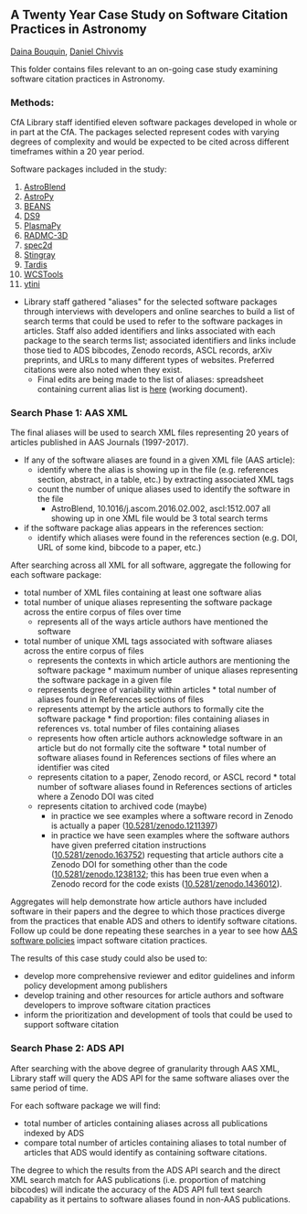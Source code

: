 ## A Twenty Year Case Study on Software Citation Practices in Astronomy 
[Daina Bouquin](https://github.com/dbouquin), [Daniel Chivvis](https://github.com/danielchivvis)

This folder contains files relevant to an on-going case study examining software citation practices in Astronomy. 

### Methods:

CfA Library staff identified eleven software packages developed in whole or in part at the CfA. The packages selected represent codes with varying degrees of complexity and would be expected to be cited across different timeframes within a 20 year period.

Software packages included in the study:
1. [AstroBlend](http://www.astroblend.com/)
2. [AstroPy](http://www.astropy.org/)
3. [BEANS](https://beanscode.net/)
4. [DS9](http://ds9.si.edu/site/Home.html)
5. [PlasmaPy](http://www.plasmapy.org/)
6. [RADMC-3D](http://www.ita.uni-heidelberg.de/~dullemond/software/radmc-3d/)
7. [spec2d](http://deep.ps.uci.edu/spec2d/0)
8. [Stingray](https://stingraysoftware.github.io/)
9. [Tardis](https://tardis.readthedocs.io/en/latest/)
10. [WCSTools](http://tdc-www.harvard.edu/software/wcstools/)
11. [ytini](http://ytini.com/index.html)

* Library staff gathered "aliases" for the selected software packages through interviews with developers and online searches to build a list of search terms that could be used to refer to the software packages in articles. Staff also added identifiers and links associated with each package to the search terms list; associated identifiers and links include those tied to ADS bibcodes, Zenodo records, ASCL records, arXiv preprints, and URLs to many different types of websites. Preferred citations were also noted when they exist. 
  * Final edits are being made to the list of aliases: spreadsheet containing current alias list is [here](https://docs.google.com/spreadsheets/d/1DrGeb3XiVzMesHPJ9bfW_d7nkR7JqxqRvpQNNQdTKKM/edit#gid=1696232166) (working document). 

### Search Phase 1: AAS XML

The final aliases will be used to search XML files representing 20 years of articles published in AAS Journals (1997-2017).
  * If any of the software aliases are found in a given XML file (AAS article):
     * identify where the alias is showing up in the file (e.g. references section, abstract, in a table, etc.) by extracting associated XML tags
     * count the number of unique aliases used to identify the software in the file
       * AstroBlend, 10.1016/j.ascom.2016.02.002, ascl:1512.007 all showing up in one XML file would be 3 total search terms
   * if the software package alias appears in the references section:
      * identify which aliases were found in the references section (e.g. DOI, URL of some kind, bibcode to a paper, etc.)

After searching across all XML for all software, aggregate the following for each software package:
   * total number of XML files containing at least one software alias
   * total number of unique aliases representing the software package across the entire corpus of files over time 
     * represents all of the ways article authors have mentioned the software
   * total number of unique XML tags associated with software aliases across the entire corpus of files 
      * represents the contexts in which article authors are mentioning the software package
    * maximum number of unique aliases representing the software package in a given file 
      * represents degree of variability within articles
    * total number of aliases found in References sections of files
      * represents attempt by the article authors to formally cite the software package
    * find proportion: files containing aliases in references vs. total number of files containing aliases
      * represents how often article authors acknowledge software in an article but do not formally cite the software
    * total number of software aliases found in References sections of files where an identifier was cited 
      * represents citation to a paper, Zenodo record, or ASCL record
    * total number of software aliases found in References sections of articles where a Zenodo DOI was cited
      * represents citation to archived code (maybe)
        * in practice we see examples where a software record in Zenodo is actually a paper ([10.5281/zenodo.1211397](https://doi.org/10.5281/zenodo.1211397))
        * in practice we have seen examples where the software authors have given preferred citation instructions ([10.5281/zenodo.163752](https://doi.org/10.5281/zenodo.163752)) requesting that article authors cite a Zenodo DOI for something other than the code ([10.5281/zenodo.1238132](https://doi.org/10.5281/zenodo.1238132); this has been true even when a Zenodo record for the code exists ([10.5281/zenodo.1436012](https://doi.org/10.5281/zenodo.1436012)).

Aggregates will help demonstrate how article authors have included software in their papers and the degree to which those practices diverge from the practices that enable ADS and others to identify software citations. Follow up could be done repeating these searches in a year to see how [AAS software policies](https://journals.aas.org/policy-statement-on-software/) impact software citation practices. 

The results of this case study could also be used to:
* develop more comprehensive reviewer and editor guidelines and inform policy development among publishers
* develop training and other resources for article authors and software developers to improve software citation practices
* inform the prioritization and development of tools that could be used to support software citation

### Search Phase 2: ADS API

After searching with the above degree of granularity through AAS XML, Library staff will query the ADS API for the same software aliases over the same period of time. 

For each software package we will find:
* total number of articles containing aliases across all publications indexed by ADS
* compare total number of articles containing aliases to total number of articles that ADS would identify as containing software citations.

The degree to which the results from the ADS API search and the direct XML search match for AAS publications (i.e. proportion of matching bibcodes) will indicate the accuracy of the ADS API full text search capability as it pertains to software aliases found in non-AAS publications.
